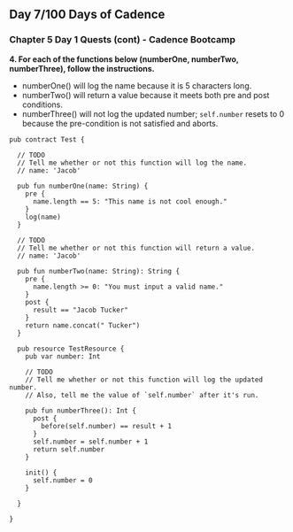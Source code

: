 ## Day 7/100 Days of Cadence

### Chapter 5 Day 1 Quests (cont) - Cadence Bootcamp

**4. For each of the functions below (numberOne, numberTwo, numberThree), follow the instructions.**

  * numberOne() will log the name because it is 5 characters long.
  * numberTwo() will return a value because it meets both pre and post conditions.
  * numberThree() will not log the updated number; `self.number` resets to 0 because the pre-condition is not satisfied and aborts.

```cadence
pub contract Test {

  // TODO
  // Tell me whether or not this function will log the name.
  // name: 'Jacob'
  
  pub fun numberOne(name: String) {
    pre {
      name.length == 5: "This name is not cool enough."
    }
    log(name)
  }

  // TODO
  // Tell me whether or not this function will return a value.
  // name: 'Jacob'
  
  pub fun numberTwo(name: String): String {
    pre {
      name.length >= 0: "You must input a valid name."
    }
    post {
      result == "Jacob Tucker"
    }
    return name.concat(" Tucker")
  }

  pub resource TestResource {
    pub var number: Int

    // TODO
    // Tell me whether or not this function will log the updated number.
    // Also, tell me the value of `self.number` after it's run.
    
    pub fun numberThree(): Int {
      post {
        before(self.number) == result + 1
      }
      self.number = self.number + 1
      return self.number
    }

    init() {
      self.number = 0
    }

  }

}
```
